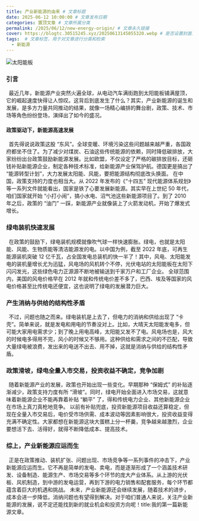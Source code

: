 ```yaml
---
title: 产业新能源的由来 # 文章标题
date: 2025-06-12 10:00:00 # 文章发布日期
categories: 置顶文章 # 文章所属分类
permalink: /2025/06/12/new-energy-origin/ # 文章永久链接
cover: https://blogtc.30515245.xyz/20250613145055320.webp # 是否设置封面，此处不设置，注释给出封面图片链接
tags:  # 文章标签，用于对文章进行分类和检索
  - 新能源
---
```


![太阳能板](https://blogtc.30515245.xyz/20250612212108860.jpeg)
### 引言
&ensp;最近几年，新能源产业突然火遍全球，从电动汽车满街跑到太阳能板铺满屋顶，它的崛起速度快得让人惊叹。这背后到底发生了什么？其实，产业新能源的诞生和发展，是多方力量共同推动的结果，就像一场精心编排的舞台剧，政策、技术、市场等角色纷纷登场，演绎出了如今的盛况。
#### 政策驱动下，新能源高速发展
&ensp;首先得说说政策这股 “东风”。全球变暖、环境污染这些问题越来越严重，各国政府都坐不住了。为了减少对煤炭、石油这些传统能源的依赖，同时降低碳排放，大家纷纷出台政策鼓励新能源发展。比如欧盟，不仅设定了严格的碳排放目标，还砸钱补贴新能源企业，制定各种技术标准，给新能源产业保驾护航。德国更是搞出了 “能源转型计划”，大力发展太阳能、风能，要把能源结构彻底改头换面。
在中国，政策支持的力度也相当大。从 2022 年发布的《“十四五” 现代能源体系规划》等一系列文件就能看出，国家是铁了心要发展新能源。其实早在上世纪 50 年代，咱们国家就开始 “小打小闹”，搞小水电、沼气池这些新能源项目了。到了 2010 年之后，政策的 “油门” 一踩，新能源产业就像装上了火箭发动机，开始了爆发式增长。
### 绿电装机快速发展
&ensp;在政策的鼓励下，绿电装机规模就像吹气球一样快速膨胀。绿电，也就是太阳能、风能、生物质能等清洁能源发的电。以中国为例，截至 2022 年底，可再生能源装机突破 12 亿千瓦，占全国发电总装机的快一半了！其中，风电、太阳能发电的装机量增长尤为迅猛，风电场的风机转个不停，光伏电站的太阳能板在太阳下闪闪发光，这些绿色电力正源源不断地被输送到千家万户和工厂企业。
全球范围内，美国的风电价格早在 2012 年就和传统电价差不多了，巴西、埃及等国家的风电价格甚至比传统电还便宜，这也说明了绿电的发展潜力巨大。
### 产生消纳与供给的结构性矛盾
&ensp;不过，问题也随之而来。绿电装机是上去了，但电力的消纳和供给出现了 “卡壳”。简单来说，就是发电和用电的节奏没对上。比如，大晴天太阳能发电多，但可能大家用电需求少；到了晚上用电高峰，太阳能又发不了电。风电场也是，风大的时候电多得用不完，风小的时候又不够用。这种供给和需求之间的不匹配，导致大量绿电被浪费，发出来的电送不出去、用不掉，这就是消纳与供给的结构性矛盾。
### 政策滑坡，绿电全量入市交易，投资收益不确定，竞争加剧
&ensp;随着新能源产业的发展，政策也开始出现一些变化。早期那种 “保姆式” 的补贴逐渐减少，政策支持力度有所 “滑坡”。同时，绿电开始全面进入市场交易，这就意味着新能源企业不能再靠着补贴 “躺平” 了，得和传统电力企业、其他新能源企业在市场上真刀真枪地竞争。
以前有补贴兜底，投资新能源项目收益还算稳定，但现在全量入市交易后，电价受市场供需、成本波动等因素影响很大，投资收益变得充满不确定性。大家都想在新能源这块大蛋糕上分一杯羹，竞争越来越激烈，企业要想活下去、活得好，就得不断降低成本、提高技术。
### 综上，产业新能源应运而生
&ensp;正是在政策推动、装机扩张、问题出现、市场竞争等一系列事件的冲击下，产业新能源应运而生。它不再是简单的发电、卖电，而是逐渐形成了一个涵盖技术研发、设备制造、能源生产、市场交易等多个环节的庞大产业体系。从上游的光伏板、风机制造，到中游的发电运营，再到下游的电力销售和配套服务，每个环节都蕴含着巨大的机遇和挑战。
未来，产业新能源还会继续发展，随着技术的进步，成本会进一步降低，消纳问题也有望得到解决。对于咱们普通人来说，关注产业新能源的发展，说不定还能找到新的就业机会和投资方向呢！title:我的第一篇新能源文章。
